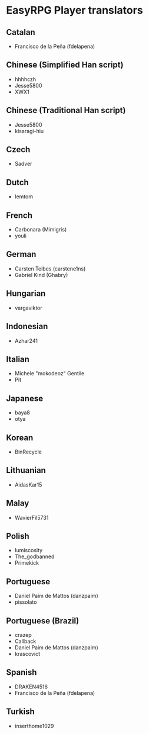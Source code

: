 # EasyRPG Player translators

## Catalan

* Francisco de la Peña (fdelapena)

## Chinese (Simplified Han script)

* hhhhczh
* Jesse5800
* XWX1

## Chinese (Traditional Han script)

* Jesse5800
* kisaragi-hiu

## Czech

* Sadver

## Dutch

* lemtom

## French

* Carbonara (Mimigris)
* youli

## German

* Carsten Teibes (carstene1ns)
* Gabriel Kind (Ghabry)

## Hungarian

* vargaviktor

## Indonesian

* Azhar241

## Italian

* Michele "mokodeoz" Gentile
* Pit

## Japanese

* baya8
* otya

## Korean

* BinRecycle

## Lithuanian

* AidasKar15

## Malay

* WavierFil5731

## Polish

* lumiscosity
* The_godbanned
* Primekick

## Portuguese

* Daniel Paim de Mattos (danzpaim)
* pissolato

## Portuguese (Brazil)

* crazep
* Callback
* Daniel Paim de Mattos (danzpaim)
* krascovict

## Spanish

* DRAKEN4516
* Francisco de la Peña (fdelapena)

## Turkish

* inserthome1029
